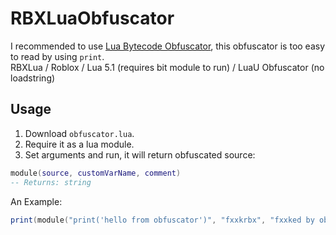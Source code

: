 # RBXLuaObfuscator
I recommended to use [Lua Bytecode Obfuscator](https://github.com/kosuke14/ByteLuaObfuscator), this obfuscator is too easy to read by using `print`. <br>
RBXLua / Roblox / Lua 5.1 (requires bit module to run) / LuaU Obfuscator (no loadstring)
## Usage
1. Download `obfuscator.lua`.
2. Require it as a lua module.
3. Set arguments and run, it will return obfuscated source:
```lua
module(source, customVarName, comment)
-- Returns: string
```
An Example:
```lua
print(module("print('hello from obfuscator')", "fxxkrbx", "fxxked by obfuscator"))
```

